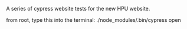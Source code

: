 A series of cypress website tests for the new HPU website.

from root, type this into the terminal:
./node_modules/.bin/cypress open